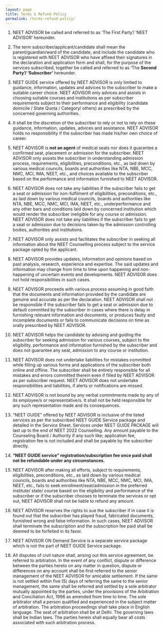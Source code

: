 ```yaml
---
layout: page
title: Terms & Refund Policy
permalink: /terms-refund-policy/
---
```


1. NEET ADVISOR be called and referred to as ‘The First Party’/ ‘NEET ADVISOR’ hereunder.

2. The term subscriber/applicant/candidate shall mean the parent/guardian/ward of the candidate, and include the candidate who is registered with NEET ADVISOR who have affixed their signatures in the declaration and application form and shall, for the purpose of the services subscribed, together be called and referred to as ‘The **Second Party’/ ‘Subscriber’** hereunder.

3. NEET GUIDE service offered by NEET ADVISOR is only limited to guidance, information, updates and advices to the subscriber to make a suitable career choice. NEET ADVISOR only advices and assists in choosing suitable courses and institutions as per subscriber requirements subject to their performance and eligibility (candidate domicile / State Quota / Category/ others) as prescribed by the concerned governing authorities.

4. It shall be the discretion of the subscriber to rely or not to rely on these guidance, information, updates, advices and assistance. NEET ADVISOR holds no responsibility if the subscriber has made his/her own choice of career. 

5. NEET ADVISOR is **not an agent** of medical seats nor does it guarantee a confirmed seat, placement or admission for the subscriber. NEET ADVISOR only assists the subscriber in understanding admission process, requirements, eligibilities, preconditions, etc., as laid down by various medical councils, boards and authorities like NTA, NBE, MCC, NMC, MCI, IMA, NEET, etc., and choices available to the subscriber based on the performance and information furnished to NEET ADVISOR.

6. NEET ADVISOR does not take any liabilities if the subscriber fails to get a seat or admission for non-fulfilment of eligibilities, preconditions, etc., as laid down by various medical councils, boards and authorities like NTA, NBE, MCC, NMC, MCI, IMA, NEET, etc., underperformance and any other bars and conditions laid down by concerned institution which would render the subscriber ineligible for any course or admission. NEET ADVISOR does not take any liabilities if the subscriber fails to get a seat or admission due to decisions taken by the admission controlling bodies, authorities and institutions.

7. NEET ADVISOR only assists and facilitates the subscriber in seeking all information about the NEET Counselling process subject to the service package opted by the applicant.

8. NEET ADVISOR provides updates, information and opinions based on past analysis, research, experience and expertise. The said updates and information may change from time to time upon happening and non-happening of uncertain events and developments. NEET ADVISOR does not hold responsibilities in such cases.

9. NEET ADVISOR proceeds with various process assuming in good faith that the documents and information provided by the candidate are genuine and accurate as per the declaration. NEET ADVISOR shall not be responsible if the subscriber fails to get a seat or admission due to default committed by the subscriber in cases where there is delay in furnishing relevant information and documents, or produces faulty and incomplete documents or fails to communicate decisions on time as orally prescribed by NEET ADVISOR.

10. NEET ADVISOR helps the candidate by advising and guiding the subscriber for seeking admission for various courses, subject to the eligibility, performance and information furnished by the subscriber and does not guarantee any seat, admission to any course or institution.

11. NEET ADVISOR does not undertake liabilities for mistakes committed while filling up various forms and applications of the subscriber both online and offline. The subscriber shall be entirely responsible for all mistakes and errors committed therein even if filled by NEET ADVISOR as per subscriber request. NEET ADVISOR does not undertake responsibilities and liabilities, if alerts or notifications are missed.

12. NEET ADVISOR is not bound by any verbal commitments made by any of its employee/s or representative/s. It shall not be held responsible for any such representation made and its consequences.

13. “NEET GUIDE” offered by NEET ADVISOR is inclusive of the listed services as per the subscribed NEET GUIDE Service package and detailed in the Service Sheet. Services under NEET GUIDE PACKAGE will last up to the end of NEET 2022 Counselling. Any amount payable to the Counseling Board / Authority if any such like; application fee, registration fee is not included and shall be payable by the subscriber directly.

14. **“NEET GUIDE service” registration/subscription fee once paid shall not be refundable under any circumstances.**

15. NEET ADVISOR after making all efforts, subject to requirements, eligibilities, preconditions, etc., as laid down by various medical councils, boards and authorities like NTA, NBE, MCC, NMC, MCI, IMA, NEET, etc., fails to seek enrollment/seat/admission in the preferred institute/ state/ course based on the eligibility and performance of the subscriber or if the subscriber chooses to terminate the services or opt out, NEET ADVISOR shall not be liable to refund any amount.

16. NEET ADVISOR reserves the rights to sue the subscriber if in case it is found out that the subscriber has played fraud, fabricated documents, furnished wrong and false information. In such cases, NEET ADVISOR shall terminate the subscription and the subscription fee paid shall be deemed to be forfeited in its favor.

17. NEET ADVISOR ON Demand Service is a separate service package which is not the part of NEET GUIDE Service package.

18. All disputes of civil nature shall, arising out this service agreement, be referred to arbitration. In the event of any conflict, dispute or difference between the parties hereto on any matter in question, dispute or differences on any account shall be first referred to the senior management of the NEET ADVISOR for amicable settlement. If the same is not settled within five (5) days of referring the same to the senior management, the same shall be referred and settled by a sole arbitrator mutually appointed by the parties, under the provisions of the Arbitration and Conciliation Act, 1996 as amended from time to time. The sole arbitrator shall a person qualified and experienced in the subject matter of arbitration. The arbitration proceedings shall take place in English language. The seat of arbitration shall be at Delhi. The governing laws shall be Indian laws. The parties herein shall equally bear all costs associated with such arbitration process.